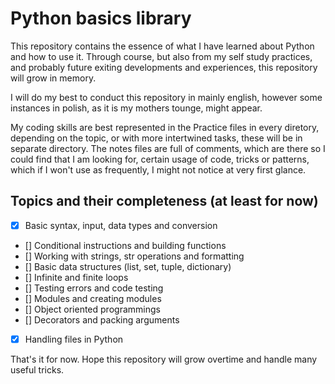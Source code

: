 # Python basics library
This repository contains the essence of what I have learned about Python and how to use it. Through course, but also from my self study practices, and probably future exiting developments and experiences, this repository will grow in memory.

I will do my best to conduct this repository in mainly english, however some instances in polish, as it is my mothers tounge, might appear.

My coding skills are best represented in the Practice files in every diretory, depending on the topic, or with more intertwined tasks, these will be in separate directory.
The notes files are full of comments, which are there so I could find that I am looking for, certain usage of code, tricks or patterns, which if I won't use as frequently, I might not notice at very first glance.

## Topics and their completeness (at least for now)

- [x] Basic syntax, input, data types and conversion 
- [] Conditional instructions and building functions
- [] Working with strings, str operations and formatting
- [] Basic data structures (list, set, tuple, dictionary)
- [] Infinite and finite loops
- [] Testing errors and code testing
- [] Modules and creating modules
- [] Object oriented programmings
- [] Decorators and packing arguments
- [x] Handling files in Python

That's it for now. Hope this repository will grow overtime and handle many useful tricks. 